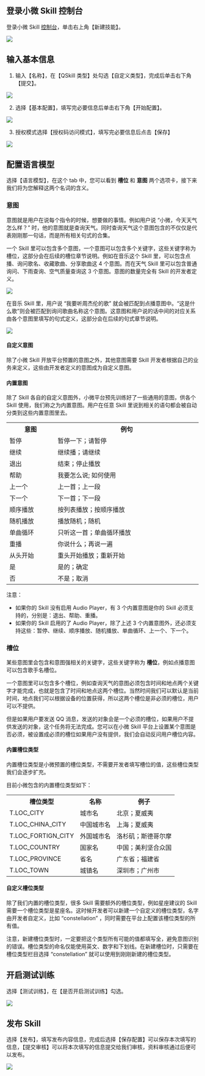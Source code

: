 ## 登录小微 Skill 控制台

登录小微 Skill [控制台](https://xiaowei.qcloud.com/developer/skill-list)，单击右上角【新建技能】。

![](http://imgcache.tce.fsphere.cn/static/mc.qcloudimg.com/static/img/93e4a3087be6cc3111d03bc8a3460730/image.png)

## 输入基本信息

 1. 输入【名称】，在【QSkill 类型】处勾选【自定义类型】，完成后单击右下角【提交】。

![](http://imgcache.tce.fsphere.cn/static/mc.qcloudimg.com/static/img/c3af40c4f106eb179eb4c363ced3a0c2/image.png)

 2. 选择【基本配置】，填写完必要信息后单击右下角【开始配置】。

![](http://imgcache.tce.fsphere.cn/static/mc.qcloudimg.com/static/img/364a31032144d487fc620ca112d4d219/image.png)

 3. 授权模式选择【授权码访问模式】，填写完必要信息后点击【保存】

![](http://imgcache.tce.fsphere.cn/static/mc.qcloudimg.com/static/img/67323870ffd1a86866c9fe7585d3454d/image.png)

## 配置语言模型

 选择【语言模型】，在这个 tab 中，您可以看到 **槽位** 和 **意图** 两个选项卡，接下来我们将为您解释这两个名词的含义。

 ### 意图
 意图就是用户在说每个指令的时候，想要做的事情。例如用户说 “小微，今天天气怎么样？” 时，他的意图就是查询天气。同时查询天气这个意图包含的不仅仅是代表刚刚那一句话，而是所有相关句式的合集。

一个 Skill 里可以包含多个意图，一个意图可以包含多个关键字，这些关键字称为槽位，这部分会在后续的槽位章节说明。例如在音乐这个 Skill 里，可以包含点播、询问歌名、收藏歌曲、分享歌曲这 4 个意图。而在天气 Skill 里可以包含普通询问、下雨查询、空气质量查询这 3 个意图。意图的数量完全有 Skill 的开发者定义。

![](http://imgcache.tce.fsphere.cn/static/mc.qcloudimg.com/static/img/69ea35693e05f662d318eab0bf6c9cef/image.jpg)

在音乐 Skill 里，用户说 “我要听周杰伦的歌” 就会被匹配到点播意图中。“这是什么歌”则会被匹配到询问歌曲名称这个意图。这意图和用户说的话中间的对应关系由各个意图里填写的句式定义，这部分会在后续的句式章节说明。

![](http://imgcache.tce.fsphere.cn/static/mc.qcloudimg.com/static/img/0b4a5ac3783150b7b583ddf248f9c223/image.jpg)

#### 自定义意图
除了小微 Skill 开放平台预置的意图之外，其他意图需要 Skill 开发者根据自己的业务来定义，这些由开发者定义的意图成为自定义意图。

#### 内置意图
除了 Skill 各自的自定义意图外，小微平台预先训练好了一些通用的意图，供各个 Skill 使用，我们称之为内置意图。用户在任意 Skill 里说到相关的语句都会被自动分类到这些内置意图里去。
<table class="this">
<tbody>
<tr>
<th width="150"> 意图 </th>
<th width="500"> 例句 </th>
</tr>
<tr>
<td> 暂停 </td>
<td> 暂停一下；请暂停 </td>
</tr>
<tr>
<td> 继续 </td>
<td> 继续播；请继续 </td>
</tr>
<tr>
<td> 退出 </td>
<td> 结束；停止播放 </td>
</tr>
<tr>
<td> 帮助 </td>
<td> 我要怎么说; 如何使用 </td>
</tr>
<tr>
<td> 上一个 </td>
<td> 上一首；上一段 </td>
</tr>
<tr>
<td> 下一个 </td>
<td> 下一首；下一段 </td>
</tr>
<tr>
<td> 顺序播放 </td>
<td> 按列表播放；按顺序播放 </td>
</tr>
<tr>
<td> 随机播放 </td>
<td> 播放随机；随机 </td>
</tr>
<tr>
<td> 单曲循环 </td>
<td> 只听这一首；单曲循环播放 </td>
</tr>
<tr>
<td> 重播 </td>
<td> 你说什么；再说一遍 </td>
</tr>
<tr>
<td> 从头开始 </td>
<td> 重头开始播放；重新开始 </td>
</tr>
<tr>
<td> 是 </td>
<td> 是的；确定 </td>
</tr>
<tr>
<td> 否 </td>
<td> 不是；取消 </td>
</tr>
</tbody>
</table>

注意：

* 如果你的 Skill 没有启用 Audio Player，有 3 个内置意图是你的 Skill 必须支持的，分别是：退出、帮助、重播。
* 如果你的 Skill 启用的了 Audio Player，除了上述 3 个内置意图外，还必须支持这些：暂停、继续、顺序播放、随机播放、单曲循环、上一个、下一个。

 ### 槽位

 某些意图里会包含和意图强相关的关键字，这些关键字称为 **槽位**，例如点播意图可以包含歌手名槽位。

一个意图里可以包含多个槽位，例如查询天气的意图必须包含时间和地点两个关键字才能完成，也就是包含了时间和地点这两个槽位。当然时间我们可以默认是当前时间，地点我们可以根据设备的位置获得，所以这两个槽位是非必须的槽位，用户可以不提供。

但是如果用户要发送 QQ 消息，发送的对象会是一个必须的槽位，如果用户不提供发送的对象，这个任务将无法完成。您可以在小微 Skill 平台上设置某个意图是否必须，被设置成必须的槽位如果用户没有提供，我们会自动反问用户槽位内容。

#### 内置槽位类型
内置槽位类型是小微预置的槽位类型，不需要开发者填写槽位的值，这些槽位类型我们会逐步扩充。

目前小微包含的内置槽位类型如下：
<table class="this">
<tbody>
<tr>
<th> 槽位类型 </th>
<th> 名称 </th>
<th> 例子 </th>
</tr>
<tr>
<td>T.LOC_CITY</td>
<td> 城市名 </td>
<td> 北京；夏威夷 </td>
</tr>
<tr>
<td>T.LOC_CHINA_CITY	</td>
<td> 中国城市名 </td>
<td> 上海；夏威夷 </td>
</tr>
<tr>
<td>T.LOC_FORTIGN_CITY</td>
<td> 外国城市名 </td>
<td> 洛杉矶；斯德哥尔摩 </td>
</tr>
<tr>
<td>T.LOC_COUNTRY</td>
<td> 国家名 </td>
<td> 中国；美利坚合众国 </td>
</tr>
<tr>
<td>T.LOC_PROVINCE</td>
<td> 省名 </td>
<td> 广东省；福建省 </td>
</tr>
<tr>
<td>T.LOC_TOWN</td>
<td> 城镇名 </td>
<td> 深圳市；广州市 </td>
</tr>
</tbody>
</table>

#### 自定义槽位类型
除了我们内置的槽位类型，很多 Skill 需要额外的槽位类型，例如星座建议的 Skill 需要一个槽位类型是星座名。这时候开发者可以新建一个自定义的槽位类型，名字由开发者自定义，比如 “constellation” ，同时需要在平台上配置该槽位类型的所有值。


注意，新建槽位类型时，一定要把这个类型所有可能的值都填写全，避免意图识别的错误。槽位类型的命名仅能使用英文、数字和下划线。在新建槽位时，只需要在槽位类型栏目选择 “constellation” 就可以使用到刚刚新建的槽位类型。

## 开启测试训练

 选择【测试训练】，在【是否开启测试训练】勾选。

 ![](http://imgcache.tce.fsphere.cn/static/mc.qcloudimg.com/static/img/3d0a0daa425291b8b43681eee60784d4/image.png)

## 发布 Skill

 选择【发布】，填写发布内容信息，完成后选择【保存配置】可以保存本次填写的信息，【提交审核】可以将本次填写的信息提交给我们审核，资料审核通过后便可以发布。

![](http://imgcache.tce.fsphere.cn/static/mc.qcloudimg.com/static/img/2f9e2fb3a62f07d099f267ef4ed6688c/image.png)
